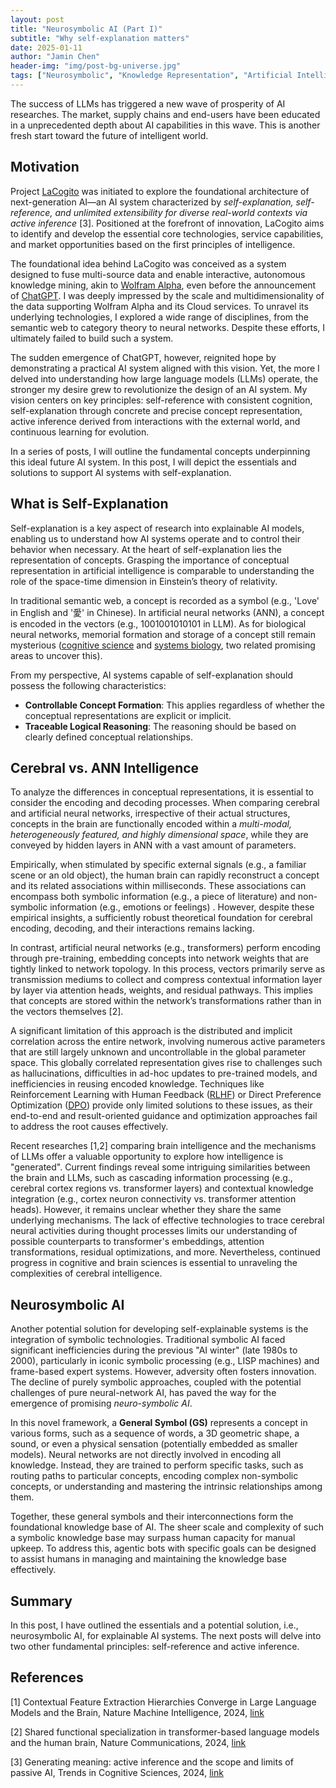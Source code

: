 ```yaml
---
layout: post
title: "Neurosymbolic AI (Part I)"
subtitle: "Why self-explanation matters"
date: 2025-01-11
author: "Jamin Chen"
header-img: "img/post-bg-universe.jpg"
tags: ["Neurosymbolic", "Knowledge Representation", "Artificial Intelligence"]
---
```


The success of LLMs has triggered a new wave of prosperity of AI researches.
The market, supply chains and end-users have been educated in a unprecedented
depth about AI capabilities in this wave. This is another fresh start toward
the future of intelligent world.

## Motivation

Project [LaCogito](https://github.com/lambdacogito) was initiated to explore
the foundational architecture of next-generation AI—an AI system characterized
by *self-explanation, self-reference, and unlimited extensibility for diverse
real-world contexts via active inference* [3]. Positioned at the forefront of
innovation, LaCogito aims to identify and develop the essential core
technologies, service capabilities, and market opportunities based on the first
principles of intelligence.

The foundational idea behind LaCogito was conceived as a system designed to
fuse multi-source data and enable interactive, autonomous knowledge mining,
akin to [Wolfram Alpha](https://www.wolframalpha.com/), even before the
announcement of [ChatGPT](https://chat.openai.com/). I was deeply impressed by the scale and
multidimensionality of the data supporting Wolfram Alpha and its Cloud
services. To unravel its underlying technologies, I explored a wide range of
disciplines, from the semantic web to category theory to neural networks.
Despite these efforts, I ultimately failed to build such a system.

The sudden emergence of ChatGPT, however, reignited hope by demonstrating a
practical AI system aligned with this vision. Yet, the more I delved into
understanding how large language models (LLMs) operate, the stronger my desire
grew to revolutionize the design of an AI system. My vision centers on key
principles: self-reference with consistent cognition, self-explanation through
concrete and precise concept representation, active inference derived from
interactions with the external world, and continuous learning for evolution.

In a series of posts, I will outline the fundamental concepts underpinning this
ideal future AI system. In this post, I will depict the essentials and
solutions to support AI systems with self-explanation.

## What is Self-Explanation

Self-explanation is a key aspect of research into explainable AI models, enabling us to understand how AI systems operate and to control their behavior when necessary. At the heart of self-explanation lies the representation of concepts. Grasping the importance of conceptual representation in artificial intelligence is comparable to understanding the role of the space-time dimension in Einstein’s theory of relativity.

In traditional semantic web, a concept is recorded as a symbol (e.g., 'Love' in
English and '愛' in Chinese). In artificial neural networks (ANN), a concept is
encoded in the vectors (e.g., 1001001010101 in LLM). As for biological neural
networks, memorial formation and storage of a concept still remain
mysterious ([cognitive science](https://en.wikipedia.org/wiki/Cognitive_science)
and [systems biology](https://en.wikipedia.org/wiki/Systems_biology),
two related promising areas to uncover this).

From my perspective, AI systems capable of self-explanation should possess the following characteristics:

* **Controllable Concept Formation**: This applies regardless of whether the conceptual representations are explicit or implicit.
* **Traceable Logical Reasoning**: The reasoning should be based on clearly defined conceptual relationships.

## Cerebral vs. ANN Intelligence

To analyze the differences in conceptual representations, it is essential to
consider the encoding and decoding processes. When comparing cerebral and
artificial neural networks, irrespective of their actual structures, concepts
in the brain are functionally encoded within a *multi-modal, heterogeneously
featured, and highly dimensional space*, while they are conveyed by
hidden layers in ANN with a vast amount of parameters.

Empirically, when stimulated by specific external signals (e.g., a familiar
scene or an old object), the human brain can rapidly reconstruct a concept and
its related associations within milliseconds. These associations can encompass
both symbolic information (e.g., a piece of literature) and non-symbolic
information (e.g., emotions or feelings) . However, despite these empirical
insights, a sufficiently robust theoretical foundation for cerebral encoding,
decoding, and their interactions remains lacking.

In contrast, artificial neural networks (e.g., transformers) perform encoding
through pre-training, embedding concepts into network weights that are tightly
linked to network topology. In this process, vectors primarily serve as
transmission mediums to collect and compress contextual information layer by
layer via attention heads, weights, and residual pathways. This implies that
concepts are stored within the network’s transformations rather than in the
vectors themselves [2].

A significant limitation of this approach is the distributed and implicit
correlation across the entire network, involving numerous active parameters
that are still largely unknown and uncontrollable in the global parameter
space. This globally correlated representation gives rise to challenges such as
hallucinations, difficulties in ad-hoc updates to pre-trained models, and
inefficiencies in reusing encoded knowledge. Techniques like Reinforcement
Learning with Human Feedback ([RLHF](https://arxiv.org/abs/2203.02155))
or Direct Preference Optimization ([DPO](https://arxiv.org/abs/2305.18290))
provide only limited solutions to these issues, as their end-to-end and
result-oriented guidance and optimization approaches fail to address the root
causes effectively.

Recent researches [1,2] comparing brain intelligence and the mechanisms of LLMs
offer a valuable opportunity to explore how intelligence is "generated".
Current findings reveal some intriguing similarities between the brain and LLMs,
such as cascading information processing (e.g., cerebral cortex regions vs.
transformer layers) and contextual knowledge integration (e.g., cortex neuron
connectivity vs. transformer attention heads). However, it remains unclear
whether they share the same underlying mechanisms. The lack of effective
technologies to trace cerebral neural activities during thought processes
limits our understanding of possible counterparts to transformer's embeddings,
attention transformations, residual optimizations, and more. Nevertheless,
continued progress in cognitive and brain sciences is essential to unraveling
the complexities of cerebral intelligence.

## Neurosymbolic AI

Another potential solution for developing self-explainable systems is the
integration of symbolic technologies. Traditional symbolic AI faced significant
inefficiencies during the previous "AI winter" (late 1980s to 2000),
particularly in iconic symbolic processing (e.g., LISP machines) and
frame-based expert systems. However, adversity often fosters innovation. The
decline of purely symbolic approaches, coupled with the potential challenges of
pure neural-network AI, has paved the way for the emergence of promising
*neuro-symbolic AI*.

In this novel framework, a **General Symbol (GS)** represents a concept in various
forms, such as a sequence of words, a 3D geometric shape, a sound, or even a
physical sensation (potentially embedded as smaller models). Neural networks
are not directly involved in encoding all knowledge. Instead, they are trained
to perform specific tasks, such as routing paths to particular concepts,
encoding complex non-symbolic concepts, or understanding and mastering the
intrinsic relationships among them.

Together, these general symbols and their interconnections form the
foundational knowledge base of AI. The sheer scale and complexity of such a
symbolic knowledge base may surpass human capacity for manual upkeep. To
address this, agentic bots with specific goals can be designed to assist humans
in managing and maintaining the knowledge base effectively.

## Summary

In this post, I have outlined the essentials and a potential solution, i.e.,
neurosymbolic AI, for explainable AI systems. The next posts will delve into
two other fundamental principles: self-reference and active inference.

## References

[1] Contextual Feature Extraction Hierarchies Converge in Large Language Models
and the Brain, Nature Machine Intelligence, 2024, [link](https://www.nature.com/articles/s42256-024-00925-4)

[2] Shared functional specialization in transformer-based language models and
the human brain, Nature Communications, 2024, [link](https://www.nature.com/articles/s41467-024-49173-5)

[3] Generating meaning: active inference and the scope and limits of passive AI,
Trends in Cognitive Sciences, 2024, [link](https://www.sciencedirect.com/science/article/pii/S1364661323002607)
